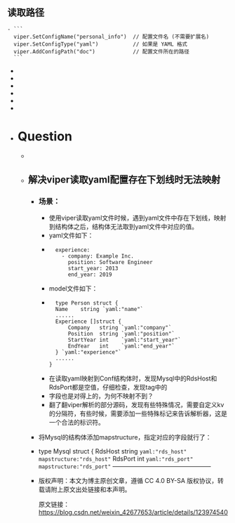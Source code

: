 ## 读取路径
	- ```
	  viper.SetConfigName("personal_info")  // 配置文件名 (不需要扩展名)
	  viper.SetConfigType("yaml")           // 如果是 YAML 格式
	  viper.AddConfigPath("doc")            // 配置文件所在的路径
	  ```
-
-
-
-
-
-
- # Question
	-
	- ## 解决viper读取yaml配置存在下划线时无法映射
		- ### 场景：
			- 使用viper读取yaml文件时候，遇到yaml文件中存在下划线，映射到结构体之后，结构体无法取到yaml文件中对应的值。
			- yaml文件如下：
			- ```
			  	experience: 
			      - company: Example Inc.
			        position: Software Engineer
			        start_year: 2013 
			        end_year: 2019 
			  ```
			- model文件如下：
			- ```
			  	type Person struct {
			  	Name    string `yaml:"name"`
			  	......
			  	Experience []struct {
			  		Company   string `yaml:"company"`
			  		Position  string `yaml:"position"`
			  		StartYear int    `yaml:"start_year"`
			  		EndYear   int    `yaml:"end_year"`
			  	} `yaml:"experience"`
			  	......
			  }
			  ```
			- 在读取yaml映射到Conf结构体时，发现Mysql中的RdsHost和RdsPort都是空值，仔细检查，发现tag中的
			- 字段也是对得上的，为何不映射不到？
			- 翻了翻viper解析的部分源码，发现有些特殊情况，需要自定义kv的分隔符，有些时候，需要添加一些特殊标记来告诉解析器，这是一个合法的标识符。
		- 将Mysql的结构体添加mapstructure，指定对应的字段就行了：
		- type Mysql struct {
		  RdsHost string `yaml:"rds_host" mapstructure:"rds_host"`
		  RdsPort int    `yaml:"rds_port" mapstructure:"rds_port"`
		  ————————————————
		- 版权声明：本文为博主原创文章，遵循 CC 4.0 BY-SA 版权协议，转载请附上原文出处链接和本声明。
		                        
		  原文链接：https://blog.csdn.net/weixin_42677653/article/details/123974540